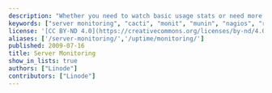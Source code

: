 ```yaml
---
description: "Whether you need to watch basic usage stats or need more advanced functionality, these guides will help you deploy open source server monitoring solutions on your Linux cloud server. The [Linode Longview](/docs/products/tools/longview/get-started/) tool also offers system metrics and graphing, which can be used in conjunction with any of these monitoring tools, or with the [Linode Manager email alerts](/docs/products/compute/compute-instances/guides/monitor-and-maintain/#configuring-linode-manager-email-alerts) to keep an eye on your system."
keywords: ["server monitoring", "cacti", "monit", "munin", "nagios", "rrdtool"]
license: '[CC BY-ND 4.0](https://creativecommons.org/licenses/by-nd/4.0)'
aliases: ['/server-monitoring/','/uptime/monitoring/']
published: 2009-07-16
title: Server Monitoring
show_in_lists: true
authors: ["Linode"]
contributors: ["Linode"]
---
```



